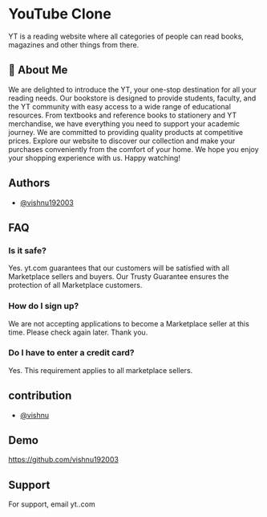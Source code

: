 
# YouTube Clone

YT is a reading website where all categories of people can read books, magazines and other things from there.


## 🚀 About Me
We are delighted to introduce the YT, your one-stop destination for all your reading needs. Our bookstore is designed to provide students, faculty, and the YT community with easy access to a wide range of educational resources. From textbooks and reference books to stationery and YT merchandise, we have everything you need to support your academic journey. We are committed to providing quality products at competitive prices. Explore our website to discover our collection and make your purchases conveniently from the comfort of your home. We hope you enjoy your shopping experience with us. Happy watching!


## Authors

- [@vishnu192003](https://github.com/vishnu192003)


## FAQ

### Is it safe?
Yes. yt.com guarantees that our customers will be satisfied with all Marketplace sellers and buyers. Our Trusty Guarantee ensures the protection of all Marketplace customers.

### How do I sign up?
We are not accepting applications to become a Marketplace seller at this time. Please check again later. Thank you.

### Do I have to enter a credit card?
Yes. This requirement applies to all marketplace sellers.


## contribution

- [@vishnu](https://github.com/vishnu192003)
## Demo

https://github.com/vishnu192003
## Support

For support, email yt..com



